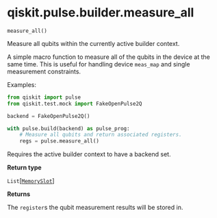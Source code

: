 <span id="qiskit-pulse-builder-measure-all" />

# qiskit.pulse.builder.measure\_all

<span id="undefined" />

`measure_all()`

Measure all qubits within the currently active builder context.

A simple macro function to measure all of the qubits in the device at the same time. This is useful for handling device `meas_map` and single measurement constraints.

Examples:

```python
from qiskit import pulse
from qiskit.test.mock import FakeOpenPulse2Q

backend = FakeOpenPulse2Q()

with pulse.build(backend) as pulse_prog:
    # Measure all qubits and return associated registers.
    regs = pulse.measure_all()
```

<Admonition title="Note" type="note">
  Requires the active builder context to have a backend set.
</Admonition>

**Return type**

`List`\[[`MemorySlot`](qiskit.pulse.channels#MemorySlot "qiskit.pulse.channels.MemorySlot")]

**Returns**

The `register`s the qubit measurement results will be stored in.
